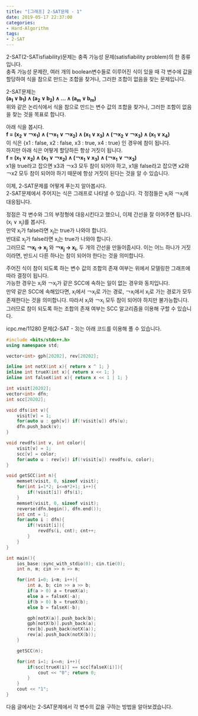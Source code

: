 ```yaml
---
title: "[그래프] 2-SAT문제 - 1"
date: 2019-05-17 22:37:00
categories:
- Hard-Algorithm
tags:
- 2-SAT
---
```


2-SAT(2-SATisfiability)문제는 충족 가능성 문제(satisfiability problem)의 한 종류입니다.<br>
충족 가능성 문제란, 여러 개의 boolean변수들로 이루어진 식이 있을 때 각 변수에 값을 할당하여 식을 참으로 만드는 조합을 찾거나, 그러한 조합이 없음을 찾는 문제입니다.

2-SAT문제는<br>
**(a<sub>1</sub> ∨ b<sub>1</sub>) ∧ (a<sub>2</sub> ∨ b<sub>2</sub>) ∧ ... ∧ (a<sub>m</sub> ∨ b<sub>m</sub>)** <br>
위와 같은 논리식에서 식을 참으로 만드는 변수 값의 조합을 찾거나, 그러한 조함이 없음을 찾는 것을 목표로 합니다.

아래 식을 봅시다.<br>
**f = (x<sub>2</sub> ∨ ￢x<sub>1</sub>) ∧ (￢x<sub>1</sub> ∨ ￢x<sub>2</sub>) ∧ (x<sub>1</sub> ∨ x<sub>3</sub>) ∧ (￢x<sub>2</sub> ∨ ￢x<sub>3</sub>) ∧ (x<sub>1</sub> ∨ x<sub>4</sub>)**<br>
이 식은 {x1 : false, x2 : false, x3 : true, x4 : true} 인 경우에 참이 됩니다.<Br>
하지만 아래 식은 어떻게 할당하든 항상 거짓이 됩니다.<br>
**f = (x<sub>1</sub> ∨ x<sub>2</sub>) ∧ (x<sub>1</sub> ∨ ￢x<sub>2</sub>) ∧ (￢x<sub>1</sub> ∨ x<sub>3</sub>) ∧ (￢x<sub>1</sub> ∨ ￢x<sub>3</sub>)**<br>
x1을 true라고 잡으면 x3과 ￢x3 모두 참이 되어야 하고, x1을 false라고 잡으면 x2와 ￢x2 모두 참이 되어야 하기 때문에 항상 거짓이 된다는 것을 알 수 있습니다.

이제, 2-SAT문제를 어떻게 푸는지 알아봅시다.<br>
2-SAT문제에서 주어지는 식은 그래프로 나타낼 수 있습니다. 각 정점들은 x<sub>i</sub>와 ￢x<sub>i</sub>에 대응됩니다.

정점은 각 변수와 그의 부정형에 대응시킨다고 했으니, 이제 간선을 잘 이어주면 됩니다. (x<sub>i</sub> ∨ x<sub>j</sub>)를 봅시다.<Br>
만약 x<sub>i</sub>가 false라면 x<sub>j</sub>는 true가 나와야 합니다.<br>
반대로 x<sub>j</sub>가 false라면 x<sub>i</sub>는 true가 나와야 합니다.<br>
그러므로 **￢x<sub>i</sub> → x<sub>j</sub>** 와 **￢x<sub>j</sub> → x<sub>i</sub>**, 두 개의 간선을 만들어줍시다. 이는 어느 하나가 거짓이라면, 반드시 다른 하나는 참이 되어야 한다는 것을 의미합니다.

주어진 식이 참이 되도록 하는 변수 값의 조합의 존재 여부는 위에서 모델링한 그래프에 따라 결정이 됩니다.<br>
가능한 경우는 x<sub>i</sub>와 ￢x<sub>i</sub>가 같은 SCC에 속하는 일이 없는 경우와 동치입니다.<Br>
만약 같은 SCC에 속해있다면, x<sub>i</sub>에서 ￢x<sub>i</sub>로 가는 경로, ￢x<sub>i</sub>에서 x<sub>i</sub>로 가는 경로가 모두 존재한다는 것을 의미합니다. 따라서 x<sub>i</sub>와 ￢x<sub>i</sub> 모두 참이 되어야 하지만 불가능합니다.<br>
그러므로 참이 되도록 하는 조합의 존재 여부는 SCC 알고리즘을 이용해 구할 수 있습니다.

icpc.me/11280 문제(2-SAT - 3)는 아래 코드를 이용해 풀 수 있습니다.
```cpp
#include <bits/stdc++.h>
using namespace std;

vector<int> gph[20202], rev[20202];

inline int notX(int x){ return x ^ 1; }
inline int trueX(int x){ return x << 1; }
inline int falseX(int x){ return x << 1 | 1; }

int visit[20202];
vector<int> dfn;
int scc[20202];

void dfs(int v){
	visit[v] = 1;
	for(auto u : gph[v]) if(!visit[u]) dfs(u);
	dfn.push_back(v);
}

void revdfs(int v, int color){
	visit[v] = 1;
	scc[v] = color;
	for(auto u : rev[v]) if(!visit[u]) revdfs(u, color);
}

void getSCC(int n){
	memset(visit, 0, sizeof visit);
	for(int i=1*2; i<=n*2+1; i++){
		if(!visit[i]) dfs(i);
	}
	memset(visit, 0, sizeof visit);
	reverse(dfn.begin(), dfn.end());
	int cnt = 1;
	for(auto i : dfn){
		if(!visit[i]){
			revdfs(i, cnt); cnt++;
		}
	}
}

int main(){
	ios_base::sync_with_stdio(0); cin.tie(0);
	int n, m; cin >> n >> m;

	for(int i=0; i<m; i++){
		int a, b; cin >> a >> b;
		if(a > 0) a = trueX(a);
		else a = falseX(-a);
		if(b > 0) b = trueX(b);
		else b = falseX(-b);

		gph[notX(a)].push_back(b);
		gph[notX(b)].push_back(a);
		rev[b].push_back(notX(a));
		rev[a].push_back(notX(b));
	}

	getSCC(n);

	for(int i=1; i<=n; i++){
		if(scc[trueX(i)] == scc[falseX(i)]){
			cout << "0"; return 0;
		}
	}
	cout << "1";
}
```

다음 글에서는 2-SAT문제에서 각 변수의 값을 구하는 방법을 알아보겠습니다.
